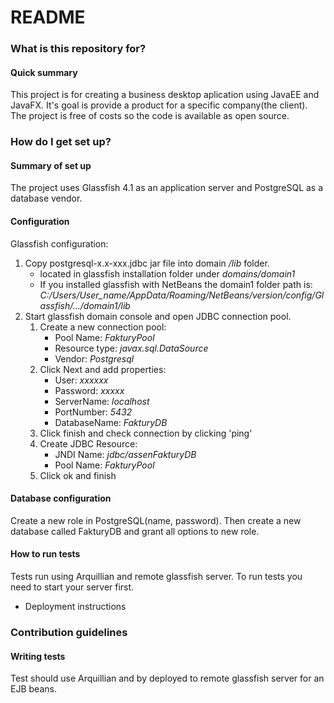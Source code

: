 # README #

### What is this repository for? ###

#### Quick summary ####
This project is for creating a business desktop aplication using JavaEE and JavaFX. It's goal is provide a product for a specific company(the client). The project is free of costs so the code is available as open source.



### How do I get set up? ###

#### Summary of set up ####

The project uses Glassfish 4.1 as an application server and PostgreSQL as a database vendor.

#### Configuration ####
Glassfish configuration:
1. Copy postgresql-x.x-xxx.jdbc jar file into domain */lib* folder.
	* located in glassfish installation folder under *domains/domain1*
	* If you installed glassfish with NetBeans the domain1 folder path is: *C:/Users/User_name/AppData/Roaming/NetBeans/version/config/Glassfish/.../domain1/lib*
1. Start glassfish domain console and open JDBC connection pool.
	1. Create a new connection pool:
		* Pool Name: *FakturyPool*
		* Resource type: *javax.sql.DataSource*
		* Vendor: *Postgresql*
	2. Click Next and add properties: 
		* User: *xxxxxx*
		* Password: *xxxxx*
		* ServerName: *localhost*
		* PortNumber: *5432*
		* DatabaseName: *FakturyDB*
	3. Click finish and check connection by clicking 'ping'
	4. Create JDBC Resource:
		* JNDI Name: *jdbc/assenFakturyDB*
		* Pool Name: *FakturyPool*
	5. Click ok and finish

#### Database configuration ####
Create a new role in PostgreSQL(name, password). Then create a new database called FakturyDB and grant all options to new role.

#### How to run tests ####
Tests run using Arquillian and remote glassfish server. To run tests you need to start your server first. 

* Deployment instructions

### Contribution guidelines ###

#### Writing tests ####
Test should use Arquillian and by deployed to remote glassfish server for an EJB beans.
